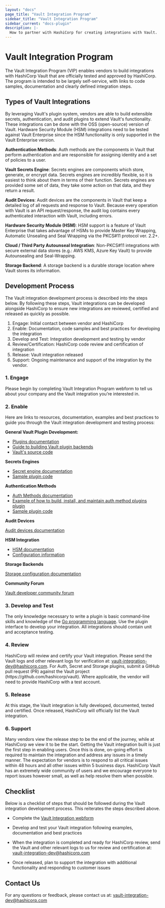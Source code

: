 ```yaml
---
layout: "docs"
page_title: "Vault Integration Program"
sidebar_title: "Vault Integration Program"
sidebar_current: "docs-plugin"
description: |-
  How to partner with HashiCorp for creating integrations with Vault.
---
```


# Vault Integration Program

<p>
 The Vault Integration Program (VIP) enables vendors to build integrations with HashiCorp Vault that are officially tested and approved by HashiCorp. The program is intended to be largely self-service, with links to code samples, documentation and clearly defined integration steps.
</p>

## Types of Vault Integrations

<p>
By leveraging Vault's plugin system, vendors are able to build extensible secrets, authentication, and audit plugins to extend Vault's functionality. These integrations can be done with the OSS (open-source) version of Vault. Hardware Security Module (HSM) integrations need to be tested against Vault Enterprise since the HSM functionality is only supported in the Vault Enterprise version.
</p>

<p>
<strong>Authentication Methods</strong>: Auth methods are the components in Vault that perform authentication and are responsible for assigning identity and a set of policies to a user.
</p>

<p>
<strong>Vault Secrets Engine</strong>: Secrets engines are components which store, generate, or encrypt data. Secrets engines are incredibly flexible, so it is easiest to think about them in terms of their function. Secrets engines are provided some set of data, they take some action on that data, and they return a result.
</p>

<p>
<strong>Audit Devices</strong>: Audit devices are the components in Vault that keep a detailed log of all requests and response to Vault. Because every operation with Vault is an API request/response, the audit log contains every authenticated interaction with Vault, including errors.  
</p>

<p>
<strong>
Hardware Security Module (HSM)</strong>: HSM support is a feature of Vault Enterprise that takes advantage of HSMs to provide Master Key Wrapping, Automatic Unsealing and Seal Wrapping via the PKCS#11 protocol ver. 2.2+.
</p>

<p>
<strong>
Cloud / Third Party Autounseal Integration</strong>: Non-PKCS#11 integrations with secure external data stores (e.g.: AWS KMS, Azure Key Vault) to provide Autounsealing and Seal-Wrapping.
</p>

<p>
<strong>
Storage Backend</strong>:  A storage backend is a durable storage location where Vault stores its information.
</p>

<h2>Development Process</h2>

<p>The Vault integration development process is described into the steps below. By following these steps, Vault integrations can be developed alongside HashiCorp to ensure new integrations are reviewed, certified and released as quickly as possible.</p>

<ol type="1">
<li>Engage: Initial contact between vendor and HashiCorp</li>
<li>Enable: Documentation, code samples and best practices for developing the integration</li>
<li>Develop and Test: Integration development and testing by vendor</li>
<li>Review/Certification: HashiCorp code review and certification of integration</li>
<li>Release: Vault integration released</li>
<li>Support: Ongoing maintenance and support of the integration by the vendor.</li>
</ol>

### 1. Engage</h3>
<p>
Please begin by completing Vault Integration Program webform to tell us about your company and the Vault integration you’re interested in.
</p>

### 2. Enable</h3>
<p>
Here are links to resources, documentation, examples and best practices to guide you through the Vault integration development and testing process:
</p>

<p><strong>General Vault Plugin Development:</strong></p>
<ul>
<li><a href="https://www.vaultproject.io/docs/internals/plugins.html">Plugins documentation</a></li>
<li><a href="https://www.vaultproject.io/guides/operations/plugin-backends.html">Guide to building Vault plugin backends</a></li>
<li><a href="https://github.com/hashicorp/vault">Vault's source code</a></li>
</ul>

<p><strong>Secrets Engines</p></strong>
<ul>
<li><a href="https://www.vaultproject.io/docs/secrets/index.html">Secret engine documentation</a></li>
<li><a href="https://github.com/hashicorp/vault-auth-plugin-example">Sample plugin code</a></li>
</ul>

<p><strong>Authentication Methods</strong></p>
<ul>
<li><a href="https://www.vaultproject.io/docs/auth/index.html">Auth Methods documentation</a></li>
<li><a href="https://www.hashicorp.com/blog/building-a-vault-secure-plugin">Example of how to build, install, and maintain auth method plugins plugin</a></li> 
<li><a href="https://github.com/hashicorp/vault-auth-plugin-example">Sample plugin code</a></li>
</ul>

<p><strong>Audit Devices</p></strong>
<p><a href="https://www.vaultproject.io/docs/audit/index.html">Audit devices documentation</a></p>

<p><strong>HSM Integration</strong></p>
<ul>
<li><a href="https://www.vaultproject.io/docs/enterprise/hsm/index.html">HSM documentation</a></li>
<li><a href="https://www.vaultproject.io/docs/configuration/seal/pkcs11.html">Configuration information</a></li>
</ul>

<p><strong>Storage Backends</strong></p>
<p><a href="https://www.vaultproject.io/docs/configuration/storage/index.html">Storage configuration documentation</a></p>

<p><strong>Community Forum</strong></p>
<p><a href="https://groups.google.com/forum/#!forum/vault-tool">Vault developer community forum</a></p> 

### 3. Develop and Test </h3>
<p>
The only knowledge necessary to write a plugin is basic command-line skills and knowledge of the <a href="http://www.golang.org">Go programming language</a>.  Use the plugin interface to develop your integration. All integrations should contain unit and acceptance testing.  
</p>

### 4. Review 
<p>
HashiCorp will review and certify your Vault integration. Please send the Vault logs and other relevant logs for verification at: <a href="mailto:vault-integration-dev@hashicorp.com">vault-integration-dev@hashicorp.com</a>. For Auth, Secret and Storage plugins, submit a GitHub pull request (PR) against the Vault project (https://github.com/hashicorp/vault). Where applicable, the vendor will need to provide HashiCorp with a test account.
</p>

### 5. Release 
<p>
At this stage, the Vault integration is fully developed, documented, tested and certified. Once released, HashiCorp will officially list the Vault integration.
</p>

### 6. Support
<p>
Many vendors view the release step to be the end of the journey, while at HashiCorp we view it to be the start. Getting the Vault integration built is just the first step in enabling users. Once this is done, on-going effort is required to maintain the integration and address any issues in a timely manner.
The expectation for vendors is to respond to all critical issues within 48 hours and all other issues within 5 business days. HashiCorp Vault has an extremely wide community of users and we encourage everyone to report issues however small, as well as help resolve them when possible.
</p>

## Checklist
<p>Below is a checklist of steps that should be followed during the Vault integration development process. This reiterates the steps described above.</p>
<ul>
<p><li>Complete the <a href="https://docs.google.com/forms/d/e/1FAIpQLSfQL1uj-mL59bd2EyCPI31LT9uvVT-xKyoHAb5FKIwWwwJ1qQ/viewform">Vault Integration webform</a></li></p>
<p><li>Develop and test your Vault integration following examples, documentation and best practices</li></p>
<p><li>When the integration is completed and ready for HashiCorp review, send the Vault and other relevant logs to us for review and certification at: <a href="mailto:vault-integration-dev@hashicorp.com">vault-integration-dev@hashicorp.com</a></li></p>
<p><li>Once released, plan to support the integration with additional functionality and responding to customer issues </li></p>
</ul>

## Contact Us
<p>For any questions or feedback, please contact us at: <a href="mailto:vault-integration-dev@hashicorp.com">vault-integration-dev@hashicorp.com</a></p>
